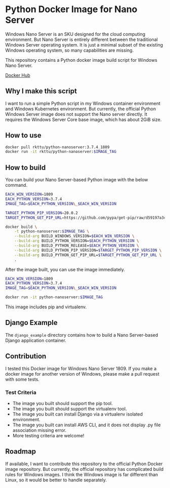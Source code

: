 # Python Docker Image for Nano Server

Windows Nano Server is an SKU designed for the cloud computing environment. But Nano Server is entirely different between the traditional Windows Server operating system. It is just a minimal subset of the existing Windows operating system, so many capabilities are missing.

This repository contains a Python docker image build script for Windows Nano Server.

[Docker Hub](https://hub.docker.com/repository/docker/rkttu/python-nanoserver)

## Why I make this script

I want to run a simple Python script in my Windows container environment and Windows Kubernetes environment. But currently, the official Python Windows Server image does not support the Nano server directly. It requires the Windows Server Core base image, which has about 2GiB size.

## How to use

```bash
docker pull rkttu/python-nanoserver:3.7.4_1809
docker run -it rkttu/python-nanoserver:$IMAGE_TAG
```

## How to build

You can build your Nano Server-based Python image with the below command.

```bash
EACH_WIN_VERSION=1809
EACH_PYTHON_VERSION=3.7.4
IMAGE_TAG=$EACH_PYTHON_VERSION\_$EACH_WIN_VERSION

TARGET_PYTHON_PIP_VERSION=20.0.2
TARGET_PYTHON_GET_PIP_URL=https://github.com/pypa/get-pip/raw/d59197a3c169cef378a22428a3fa99d33e080a5d/get-pip.py

docker build \
    -t python-nanoserver:$IMAGE_TAG \
    --build-arg BUILD_WINDOWS_VERSION=$EACH_WIN_VERSION \
    --build-arg BUILD_PYTHON_VERSION=$EACH_PYTHON_VERSION \
    --build-arg BUILD_PYTHON_RELEASE=$EACH_PYTHON_VERSION \
    --build-arg BUILD_PYTHON_PIP_VERSION=$TARGET_PYTHON_PIP_VERSION \
    --build-arg BUILD_PYTHON_GET_PIP_URL=$TARGET_PYTHON_GET_PIP_URL \
    .
```

After the image built, you can use the image immediately.

```bash
EACH_WIN_VERSION=1809
EACH_PYTHON_VERSION=3.7.4
IMAGE_TAG=$EACH_PYTHON_VERSION\_$EACH_WIN_VERSION

docker run -it python-nanoserver:$IMAGE_TAG
```

This image includes pip and virtualenv.

## Django Example

The `django_example` directory contains how to build a Nano Server-based Django application container.

## Contribution

I tested this Docker image for Windows Nano Server 1809. If you make a docker image for another version of Windows, please make a pull request with some tests.

### Test Criteria

- The image you built should support the pip tool.
- The image you built should support the virtualenv tool.
- The image you built can install Django via a virtualenv isolated environment.
- The image you built can install AWS CLI, and it does not display .py file association missing error.
- More testing criteria are welcome!

## Roadmap

If available, I want to contribute this repository to the official Python Docker image repository. But currently, the official repository has complicated build rules for Windows images. I think the Windows image is far different than Linux, so it would be better to handle separately.
